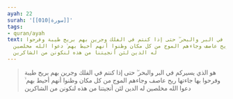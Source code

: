 ```yaml
---
ayah: 22
surah: '[[010|سورة]]'
tags:
- quran/ayah
text: هو الذي يسيركم في البر والبحر ۖ حتى إذا كنتم في الفلك وجرين بهم بريح طيبة وفرحوا
  بها جاءتها ريح عاصف وجاءهم الموج من كل مكان وظنوا أنهم أحيط بهم ۙ دعوا الله مخلصين
  له الدين لئن أنجيتنا من هذه لنكونن من الشاكرين
---
```

> هو الذي يسيركم في البر والبحر ۖ حتى إذا كنتم في الفلك وجرين بهم بريح طيبة وفرحوا بها جاءتها ريح عاصف وجاءهم الموج من كل مكان وظنوا أنهم أحيط بهم ۙ دعوا الله مخلصين له الدين لئن أنجيتنا من هذه لنكونن من الشاكرين
